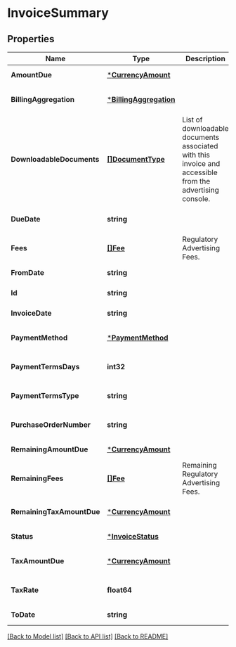 # InvoiceSummary

## Properties
Name | Type | Description | Notes
------------ | ------------- | ------------- | -------------
**AmountDue** | [***CurrencyAmount**](currencyAmount.md) |  | [default to null]
**BillingAggregation** | [***BillingAggregation**](billingAggregation.md) |  | [optional] [default to null]
**DownloadableDocuments** | [**[]DocumentType**](documentType.md) | List of downloadable documents associated with this invoice and accessible from the advertising console.  | [optional] [default to null]
**DueDate** | **string** |  | [optional] [default to null]
**Fees** | [**[]Fee**](fee.md) | Regulatory Advertising Fees.  | [optional] [default to null]
**FromDate** | **string** |  | [default to null]
**Id** | **string** |  | [default to null]
**InvoiceDate** | **string** |  | [default to null]
**PaymentMethod** | [***PaymentMethod**](paymentMethod.md) |  | [optional] [default to null]
**PaymentTermsDays** | **int32** |  | [optional] [default to null]
**PaymentTermsType** | **string** |  | [optional] [default to null]
**PurchaseOrderNumber** | **string** |  | [optional] [default to null]
**RemainingAmountDue** | [***CurrencyAmount**](currencyAmount.md) |  | [default to null]
**RemainingFees** | [**[]Fee**](fee.md) | Remaining Regulatory Advertising Fees.  | [optional] [default to null]
**RemainingTaxAmountDue** | [***CurrencyAmount**](currencyAmount.md) |  | [optional] [default to null]
**Status** | [***InvoiceStatus**](invoiceStatus.md) |  | [default to null]
**TaxAmountDue** | [***CurrencyAmount**](currencyAmount.md) |  | [optional] [default to null]
**TaxRate** | **float64** |  | [optional] [default to null]
**ToDate** | **string** |  | [default to null]

[[Back to Model list]](../README.md#documentation-for-models) [[Back to API list]](../README.md#documentation-for-api-endpoints) [[Back to README]](../README.md)

